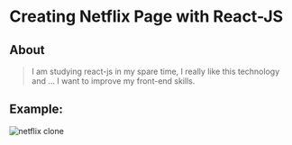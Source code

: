 # Creating Netflix Page with React-JS

## About
> I am studying react-js in my spare time, I really like this technology and ... I want to improve my front-end skills.

## Example: 
![netflix clone](https://github.com/alandev2/netflix-clone-reactjs/blob/master/assets/example.gif)